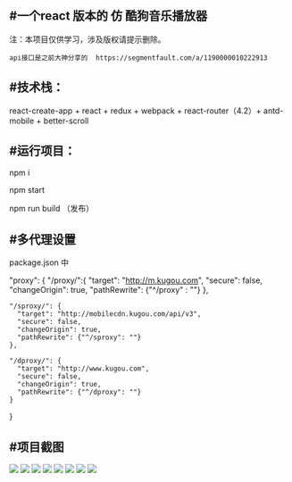 
#一个react 版本的  仿 酷狗音乐播放器
---------

注：本项目仅供学习，涉及版权请提示删除。

    api接口是之前大神分享的  https://segmentfault.com/a/1190000010222913

#技术栈：
---------

react-create-app + react + redux + webpack + react-router（4.2）+ antd-mobile + better-scroll

#运行项目：
---------

 npm i

 npm start

 npm run build （发布）
 
 #多代理设置
 ---
 package.json 中
 
 "proxy": {
    "/proxy/":{
      "target": "http://m.kugou.com",
      "secure": false,
      "changeOrigin": true,
      "pathRewrite": {"^/proxy" : ""}
    },
    
    "/sproxy/": {
      "target": "http://mobilecdn.kugou.com/api/v3",
      "secure": false,
      "changeOrigin": true,
      "pathRewrite": {"^/sproxy": ""}
    },
    
    "/dproxy/": {
      "target": "http://www.kugou.com",
      "secure": false,
      "changeOrigin": true,
      "pathRewrite": {"^/dproxy": ""}
    }
    
  }

#项目截图
---------
    
![](https://github.com/zhdxmw/wy-music/blob/master/project-img/a.jpeg)
![](https://github.com/zhdxmw/wy-music/blob/master/project-img/b.jpeg)
![](https://github.com/zhdxmw/wy-music/blob/master/project-img/c.jpeg)
![](https://github.com/zhdxmw/wy-music/blob/master/project-img/d.jpeg)
![](https://github.com/zhdxmw/wy-music/blob/master/project-img/e.jpeg)
![](https://github.com/zhdxmw/wy-music/blob/master/project-img/f.jpeg)
![](https://github.com/zhdxmw/wy-music/blob/master/project-img/g.jpeg)
![](https://github.com/zhdxmw/wy-music/blob/master/project-img/h.jpeg)

